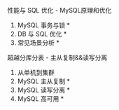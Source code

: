 性能与 SQL 优化 - MySQL原理和优化
1. MySQL 事务与锁 *
2. DB 与 SQL 优化 *
3. 常见场景分析 *

超越分库分表 - 主从复制&&读写分离
1. 从单机到集群
2. MySQL 主从复制 *
3. MySQL 读写分离 *
4. MySQL 高可用 *